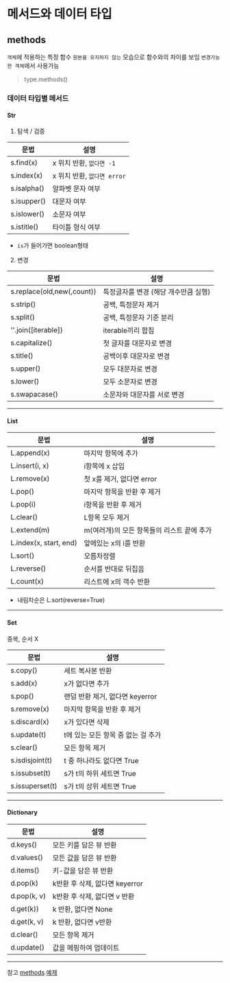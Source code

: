 # 메서드와 데이터 타입
## methods
`객체`에 적용하는 특정 함수
`원본을 유지하지 않는` 모습으로 함수와의 차이를 보임
`변경가능한 객체`에서 사용가능
> type.methods()
### 데이터 타입별 메서드

#### Str
1. 탐색 / 검증

|문법|설명|
|-|-|
|s.find(x)|x 위치 반환, `없다면 -1`|
|s.index(x)|x 위치 반환, `없다면 error`|
|s.isalpha()|알파벳 문자 여부|
|s.isupper()|대문자 여부|
|s.islower()|소문자 여부|
|s.istitle()|타이틀 형식 여부|
* `is`가 들어가면 boolean형태


2. 변경

|문법|설명|
|-|-|
|s.replace(old,new(,count))|특정글자를 변경 (해당 개수만큼 실행)|
|s.strip()|공백, 특정문자 제거|
|s.split()|공백, 특정문자 기준 분리|
|''.join([iterable])|iterable끼리 합침|
|s.capitalize()|첫 글자를 대문자로 변경|
|s.title()|공백이후 대문자로 변경|
|s.upper()|모두 대문자로 변경|
|s.lower()|모두 소문자로 변경|
|s.swapacase()|소문자와 대문자를 서로 변경|

---

#### List

|문법|설명|
|-|-|
|L.append(x)|마지막 항목에 추가|
|L.insert(i, x)|i항목에 x 삽입|
|L.remove(x)|첫 x를 제거, 없다면 error|
|L.pop()|마지막 항목을 반환 후 제거|
|L.pop(i)|i항목을 반환 후 제거|
|L.clear()|L항목 모두 제거|
|L.extend(m)|m(여러개)의 모든 항목들의 리스트 끝에 추가|
|L.index(x, start, end)|앞에있는 x의 i를 반환|
|L.sort()|오름차정렬|
|L.reverse()|순서를 반대로 뒤집음|
|L.count(x)|리스트에 x의 객수 반환|

* 내림차순은 L.sort(reverse=True)

---

#### Set
중복, 순서 X

|문법|설명|
|-|-|
|s.copy()|세트 복사본 반환|
|s.add(x)|x가 없다면 추가|
|s.pop()|랜덤 반환 제거, 없다면 keyerror|
|s.remove(x)|마지막 항목을 반환 후 제거|
|s.discard(x)|x가 있다면 삭제|
|s.update(t)|t에 있는 모든 항목 중 없는 걸 추가|
|s.clear()|모든 항목 제거|
|s.isdisjoint(t)|t 중 하나라도 없다면 True|
|s.issubset(t)|s가 t의 하위 세트면 True|
|s.issuperset(t)|s가 t의 상위 세트면 True|

---

#### Dictionary

|문법|설명|
|-|-|
|d.keys()|모든 키를 담은 뷰 반환|
|d.values()|모든 값을 담은 뷰 반환|
|d.items()|키-값을 담은 뷰 반환|
|d.pop(k)|k반환 후 삭제, 없다면 keyerror|
|d.pop(k, v)|k반환 후 삭제, 없다면 v 반환|
|d.get(k))|k 반환, 없다면 None|
|d.get(k, v)|k 반환, 없다면 v반환|
|d.clear()|모든 항목 제거|
|d.update()|값을 메핑하여 업데이트|


---
참고
[methods](실습/1.methods_P.py)
[예제](실습/%EC%97%B0%EC%8A%B5.py)

